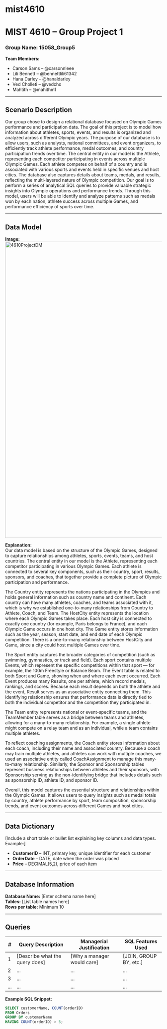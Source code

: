 # mist4610
# MIST 4610 – Group Project 1  
### Group Name: 15058_Group5
**Team Members:**  
- Carson Sams – @carsonnleee
- Lili Bennett – @bennettlili61342
- Hana Darley – @hanaldarley
- Ved Cholleti – @vedcho
- Mahtith – @mahithm1

---

## Scenario Description  

Our group chose to design a relational database focused on Olympic Games performance and participation data. The goal of this project is to model how information about athletes, sports, events, and results is organized and analyzed across different Olympic years.
The purpose of our database is to allow users, such as analysts, national committees, and event organizers, to efficiently track athlete performance, medal outcomes, and country participation trends over time. The central entity in our model is the Athlete, representing each competitor participating in events across multiple Olympic Games. Each athlete competes on behalf of a country and is associated with various sports and events held in specific venues and host cities.
The database also captures details about teams, medals, and results, reflecting the multi-layered nature of Olympic competition. Our goal is to perform a series of analytical SQL queries to provide valuable strategic insights into Olympic operations and performance trends.
Through this model, users will be able to identify and analyze patterns such as medals won by each nation, athlete success across multiple Games, and performance efficiency of sports over time.

---

## Data Model  
**Image:**  
<img width="1185" height="949" alt="4610ProjectDM" src="https://github.com/user-attachments/assets/71ed6414-bf23-439c-a5a2-20ec87b2b052" />

**Explanation:**  
Our data model is based on the structure of the Olympic Games, designed to capture relationships among athletes, sports, events, teams, and host countries. The central entity in our model is the Athlete, representing each competitor participating in various Olympic Games. Each athlete is connected to several key components, such as their country, sport, results, sponsors, and coaches,  that together provide a complete picture of Olympic participation and performance.

The Country entity represents the nations participating in the Olympics and holds general information such as country name and continent. Each country can have many athletes, coaches, and teams associated with it, which is why we established one-to-many relationships from Country to Athlete, Coach, and Team.
The HostCity entity represents the location where each Olympic Games takes place. Each host city is connected to exactly one country (for example, Paris belongs to France), and each Olympic Game occurs in one host city. The Game entity stores information such as the year, season, start date, and end date of each Olympic competition. There is a one-to-many relationship between HostCity and Game, since a city could host multiple Games over time.

The Sport entity captures the broader categories of competition (such as swimming, gymnastics, or track and field). Each sport contains multiple Events, which represent the specific competitions within that sport — for example, the 100m Freestyle or Balance Beam. The Event table is related to both Sport and Game, showing when and where each event occurred.
Each Event produces many Results, one per athlete, which record medals, rankings, and scores. Because each result depends on both the athlete and the event, Result serves as an associative entity connecting them. This identifying relationship ensures that performance data is directly tied to both the individual competitor and the competition they participated in.

The Team entity represents national or event-specific teams, and the TeamMember table serves as a bridge between teams and athletes, allowing for a many-to-many relationship. For example, a single athlete might compete on a relay team and as an individual, while a team contains multiple athletes.

To reflect coaching assignments, the Coach entity stores information about each coach, including their name and associated country. Because a coach may train multiple athletes, and athletes can work with multiple coaches, we used an associative entity called CoachAssignment to manage this many-to-many relationship. Similarly, the Sponsor and Sponsorship tables represent business relationships between athletes and their sponsors, with Sponsorship serving as the non-identifying bridge that includes details such as sponsorship ID, athlete ID, and sponsor ID.

Overall, this model captures the essential structure and relationships within the Olympic Games. It allows users to query insights such as medal totals by country, athlete performance by sport, team composition, sponsorship trends, and event outcomes across different Games and host cities.


---

## Data Dictionary  
[Include a short table or bullet list explaining key columns and data types. Example:]  
- **CustomerID** – INT, primary key, unique identifier for each customer  
- **OrderDate** – DATE, date when the order was placed  
- **Price** – DECIMAL(5,2), price of each item  

---

## Database Information  
**Database Name:** [Enter schema name here]  
**Tables:** [List table names here]  
**Rows per table:** Minimum 10  

---

## Queries  
| # | Query Description | Managerial Justification | SQL Features Used |
|---|--------------------|---------------------------|-------------------|
| 1 | [Describe what the query does] | [Why a manager would care] | [JOIN, GROUP BY, etc.] |
| 2 | ... | ... | ... |
| 3 | ... | ... | ... |
| ... | ... | ... | ... |

**Example SQL Snippet:**  
```sql
SELECT customerName, COUNT(orderID)
FROM Orders
GROUP BY customerName
HAVING COUNT(orderID) > 5;
